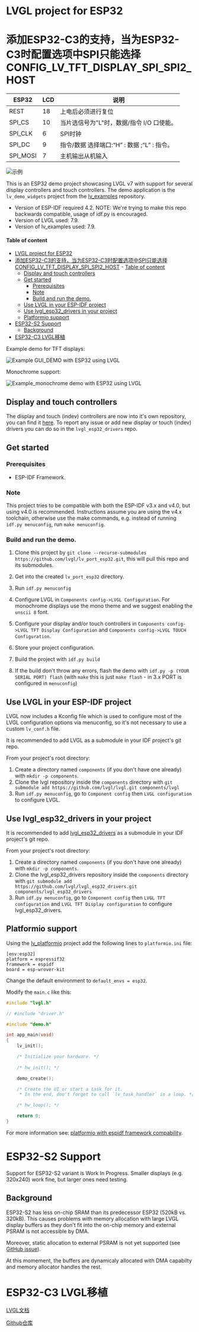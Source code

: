 # LVGL project for ESP32

# 添加ESP32-C3的支持，当为ESP32-C3时配置选项中SPI只能选择CONFIG_LV_TFT_DISPLAY_SPI_SPI2_HOST
| ESP32    | LCD  | 说明                                        |
| -------- | ---- | ------------------------------------------- |
| REST     | 18   | 上电后必须进行复位                          |
| SPI_CS   | 10   | 当片选信号为"L"时，数据/指令 I/O 口使能。   |
| SPI_CLK  | 6    | SPI时钟                                     |
| SPI_DC   | 9    | 指令/数据 选择端口:“H” : 数据 ;“L” : 指令。 |
| SPI_MOSI | 7    | 主机输出从机输入       
![示例](./images/vscode/IMG_6019.jpg)

This is an ESP32 demo project showcasing LVGL v7 with support for several display controllers and touch controllers.
The demo application is the `lv_demo_widgets` project from the [lv_examples](https://github.com/lvgl/lv_examples) repository.

- Version of ESP-IDF required 4.2. NOTE: We're trying to make this repo backwards compatible, usage of idf.py is encouraged.
- Version of LVGL used: 7.9.
- Version of lv_examples used: 7.9.

#### Table of content
- [LVGL project for ESP32](#lvgl-project-for-esp32)
- [添加ESP32-C3的支持，当为ESP32-C3时配置选项中SPI只能选择CONFIG_LV_TFT_DISPLAY_SPI_SPI2_HOST](#添加esp32-c3的支持当为esp32-c3时配置选项中spi只能选择config_lv_tft_display_spi_spi2_host)
      - [Table of content](#table-of-content)
  - [Display and touch controllers](#display-and-touch-controllers)
  - [Get started](#get-started)
    - [Prerequisites](#prerequisites)
    - [Note](#note)
    - [Build and run the demo.](#build-and-run-the-demo)
  - [Use LVGL in your ESP-IDF project](#use-lvgl-in-your-esp-idf-project)
  - [Use lvgl_esp32_drivers in your project](#use-lvgl_esp32_drivers-in-your-project)
  - [Platformio support](#platformio-support)
- [ESP32-S2 Support](#esp32-s2-support)
  - [Background](#background)
- [ESP32-C3 LVGL移植](#esp32-c3-lvgl移植)

Example demo for TFT displays:

![Example GUI_DEMO with ESP32 using LVGL](images/new_photo.jpg)

Monochrome support:

![Example_monochrome demo with ESP32 using LVGL](images/new_mono.jpg)

## Display and touch controllers

The display and touch (indev) controllers are now into it's own repository, you can find it [here](https://github.com/lvgl/lvgl_esp32_drivers).
To report any issue or add new display or touch (indev) drivers you can do so in the `lvgl_esp32_drivers` repo.

## Get started

### Prerequisites

- ESP-IDF Framework.

### Note

This project tries to be compatible with both the ESP-IDF v3.x and v4.0, but using v4.0 is recommended.
Instructions assume you are using the v4.x toolchain, otherwise use the make commands, e.g. instead of running `idf.py menuconfig`, run `make menuconfig`.

### Build and run the demo.

1. Clone this project by `git clone --recurse-submodules https://github.com/lvgl/lv_port_esp32.git`, this will pull this repo and its submodules.

2. Get into the created `lv_port_esp32` directory.

3. Run `idf.py menuconfig`

4. Configure LVGL in `Components config->LVGL Configuration`. For monochrome displays use the mono theme and we suggest enabling the `unscii 8` font.

5. Configure your display and/or touch controllers in `Components config->LVGL TFT Display Configuration` and `Components config->LVGL TOUCH Configuration`.

6. Store your project configuration.

7. Build the project with `idf.py build`

8. If the build don't throw any errors, flash the demo with `idf.py -p (YOUR SERIAL PORT) flash` (with `make` this is just `make flash` - in 3.x PORT is configured in `menuconfig`)

## Use LVGL in your ESP-IDF project

LVGL now includes a Kconfig file which is used to configure most of the LVGL configuration options via menuconfig, so it's not necessary to use a custom `lv_conf.h` file.

It is recommended to add LVGL as a submodule in your IDF project's git repo.

From your project's root directory:
1. Create a directory named `components` (if you don't have one already) with `mkdir -p components`.
2. Clone the lvgl repository inside the `components` directory with `git submodule add https://github.com/lvgl/lvgl.git components/lvgl`
3. Run `idf.py menuconfig`, go to `Component config` then `LVGL configuration` to configure LVGL.

## Use lvgl_esp32_drivers in your project

It is recommended to add [lvgl_esp32_drivers](https://github.com/lvgl/lvgl_esp32_drivers) as a submodule in your IDF project's git repo.

From your project's root directory:
1. Create a directory named `components` (if you don't have one already) with `mkdir -p components`.
2. Clone the lvgl_esp32_drivers repository inside the `components` directory with `git submodule add https://github.com/lvgl/lvgl_esp32_drivers.git components/lvgl_esp32_drivers`
3. Run `idf.py menuconfig`, go to `Component config` then `LVGL TFT configuration` and `LVGL TFT Display configuration` to configure lvgl_esp32_drivers.

## Platformio support

Using the [lv_platformio](https://github.com/lvgl/lv_platformio) project add the following lines to `platformio.ini` file:

```
[env:esp32]
platform = espressif32
framework = espidf
board = esp-wrover-kit
```

Change the default environment to `default_envs = esp32`.

Modify the `main.c` like this:

```c
#include "lvgl.h"

// #include "driver.h"

#include "demo.h"

int app_main(void)
{
    lv_init();

    /* Initialize your hardware. */
    
    /* hw_init(); */

    demo_create();

    /* Create the UI or start a task for it.
     * In the end, don't forget to call `lv_task_handler` in a loop. */

    /* hw_loop(); */

    return 0;
}
```

For more information see: [platformio with espidf framework compability](https://github.com/lvgl/lv_port_esp32/issues/168).

# ESP32-S2 Support

Support for ESP32-S2 variant is Work In Progress.
Smaller displays (e.g. 320x240) work fine, but larger ones need testing.

## Background

ESP32-S2 has less on-chip SRAM than its predecessor ESP32 (520kB vs. 320kB).
This causes problems with memory allocation with large LVGL display buffers as they don't fit into the on-chip memory
and external PSRAM is not accessible by DMA.

Moreover, static allocation to external PSRAM is not yet supported
(see [GitHub issue](https://github.com/espressif/esp-idf/issues/6162)).

At this momement, the buffers are dynamicaly allocated with DMA capabilty and memory allocator handles the rest.

# ESP32-C3 LVGL移植

[LVGL文档](https://docs.lvgl.io/latest/en/html/get-started/espressif.html)

[Github仓库](https://github.com/lvgl/lv_port_esp32)

